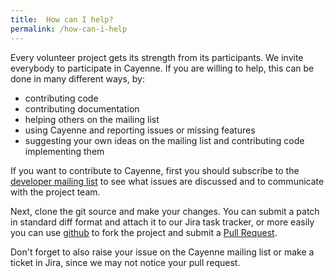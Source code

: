 ```yaml
---
title:  How can I help?
permalink: /how-can-i-help
---
```


Every volunteer project gets its strength from its participants. We invite
everybody to participate in Cayenne. If you are willing to help,
this can be done in many different ways, by:

* contributing code
* contributing documentation
* helping others on the mailing list
* using Cayenne and reporting issues or missing features
* suggesting your own ideas on the mailing list and contributing code
implementing them

If you want to contribute to Cayenne, first you should subscribe
to the [developer mailing list](mailing-lists.html) to see what issues are discussed and to
communicate with the project team.

Next, clone the git source and make your changes. You can submit a patch in standard diff format and attach it to our Jira task tracker, or more easily you can use [github](https://github.com/apache/cayenne) to fork the project and submit a [Pull Request](https://help.github.com/articles/using-pull-requests/).

Don't forget to also raise your issue on the Cayenne mailing list or make a ticket in Jira, since we may not notice your pull request.